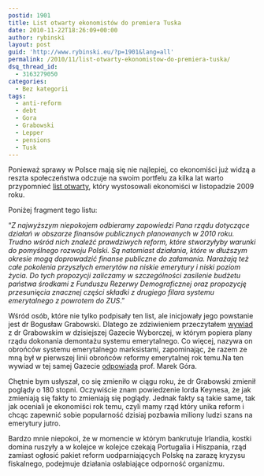 ```yaml
---
postid: 1901
title: List otwarty ekonomistów do premiera Tuska
date: 2010-11-22T18:26:09+00:00
author: rybinski
layout: post
guid: 'http://www.rybinski.eu/?p=1901&lang=all'
permalink: /2010/11/list-otwarty-ekonomistow-do-premiera-tuska/
dsq_thread_id:
  - 3163279050
categories:
  - Bez kategorii
tags:
  - anti-reform
  - debt
  - Gora
  - Grabowski
  - Lepper
  - pensions
  - Tusk
---
```

Ponieważ sprawy w Polsce mają się nie najlepiej, co ekonomiści już widzą a reszta społeczeństwa odczuje na swoim portfelu za kilka lat warto przypomnieć [list otwarty](http://blog.rp.pl/listotwarty/2009/11/06/list-otwarty-polskich-ekonomistow-do-premiera-donalda-tuska/), który wystosowali ekonomiści w listopadzie 2009 roku.

Poniżej fragment tego listu:

“_Z najwyższym niepokojem odbieramy zapowiedzi Pana rządu dotyczące działań w obszarze finansów publicznych planowanych w 2010 roku. Trudno wśród nich znaleźć prawdziwych reform, które stworzyłyby warunki do pomyślnego rozwoju Polski. Są natomiast działania, które w dłuższym okresie mogą doprowadzić finanse publiczne do załamania. Narażają też całe pokolenia przyszłych emerytów na niskie emerytury i niski poziom życia. Do tych propozycji zaliczamy w szczególności zasilenie budżetu państwa środkami z Funduszu Rezerwy Demograficznej oraz propozycję przesunięcia znacznej części składki z drugiego filara systemu emerytalnego z powrotem do ZUS_.”

Wśród osób, które nie tylko podpisały ten list, ale inicjowały jego powstanie jest dr Bogusław Grabowski. Dlatego ze zdziwieniem przeczytałem [wywiad](http://wyborcza.biz/biznes/1,101562,8694949,Grabowski__OFE_nie_ucza_nas_oszczedzac.html) z dr Grabowskim w dzisiejszej Gazecie Wyborczej, w którym popiera plany rządu dokonania demontażu systemu emerytalnego. Co więcej, nazywa on obrońców systemu emerytalnego marksistami, zapominając, że razem ze mną był w pierwszej linii obrońców reformy emerytalnej rok temu.Na ten wywiad w tej samej Gazecie [odpowiada](http://wyborcza.biz/biznes/1,100897,8694920,Prof__Marek_Gora__Nie_burzmy_systemu_emerytalnego.html) prof. Marek Góra.

Chętnie bym usłyszał, co się zmieniło w ciągu roku, że dr Grabowski zmienił poglądy o 180 stopni. Oczywiście znam powiedzenie lorda Keynesa, że jak zmieniają się fakty to zmieniają się poglądy. Jednak fakty są takie same, tak jak oceniali je ekonomiści rok temu, czyli mamy rząd który unika reform i chcąc zapewnić sobie popularność dzisiaj pozbawia miliony ludzi szans na emerytury jutro.

Bardzo mnie niepokoi, że w momencie w którym bankrutuje Irlandia, kostki domina ruszyły a w kolejce w kolejce czekają Portugalia i Hiszpania, rząd zamiast ogłosić pakiet reform uodparniających Polskę na zarazę kryzysu fiskalnego, podejmuje działania osłabiające odporność organizmu.
